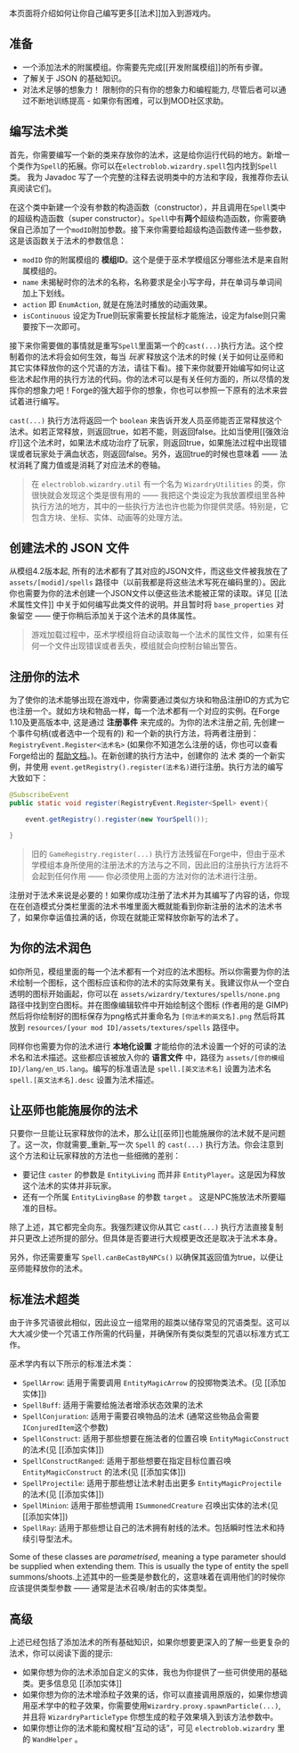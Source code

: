 本页面将介绍如何让你自己编写更多[[法术]]加入到游戏内。

## 准备
- 一个添加法术的附属模组。你需要先完成[[开发附属模组]]的所有步骤。 
- 了解关于 JSON 的基础知识。 
- 对法术足够的想象力！ 限制你的只有你的想象力和编程能力, 尽管后者可以通过不断地训练提高 - 如果你有困难，可以到MOD社区求助。

## 编写法术类
首先，你需要编写一个新的类来存放你的法术，这是给你运行代码的地方。新增一个类作为`Spell`的拓展。你可以在`electroblob.wizardry.spell`包内找到`Spell`类。 我为 Javadoc 写了一个完整的注释去说明类中的方法和字段，我推荐你去认真阅读它们。

在这个类中新建一个没有参数的构造函数（constructor），并且调用在`Spell`类中的超级构造函数（super constructor）。`Spell`中有**两个**超级构造函数，你需要确保自己添加了一个`modID`附加参数。接下来你需要给超级构造函数传递一些参数，这是该函数关于法术的参数信息：

- `modID` 你的附属模组的 **模组ID**。这个是便于巫术学模组区分哪些法术是来自附属模组的。
- `name` 未揭秘时你的法术的名称，名称要求是全小写字母，并在单词与单词间加上下划线。
- `action` 即 `EnumAction`, 就是在施法时播放的动画效果。
- `isContinuous` 设定为True则玩家需要长按鼠标才能施法，设定为false则只需要按下一次即可。

接下来你需要做的事情就是重写`Spell`里面第一个的`cast(...)`执行方法。这个控制着你的法术将会如何生效，每当 _玩家_ 释放这个法术的时候 (关于如何让巫师和其它实体释放你的这个咒语的方法，请往下看)。接下来你就要开始编写如何让这些法术起作用的执行方法的代码。你的法术可以是有关任何方面的，所以尽情的发挥你的想象力吧！Forge的强大超乎你的想象，你也可以参照一下原有的法术来尝试着进行编写。

`cast(...)` 执行方法将返回一个 `boolean` 来告诉开发人员巫师能否正常释放这个法术。如若正常释放，则返回true，如若不能，则返回false。比如当使用[[强效治疗]]这个法术时，如果法术成功治疗了玩家，则返回true，如果施法过程中出现错误或者玩家处于满血状态，则返回false。另外，返回true的时候也意味着 —— 法杖消耗了魔力值或是消耗了对应法术的卷轴。

> 在 `electroblob.wizardry.util` 有一个名为 `WizardryUtilities` 的类，你很快就会发现这个类是很有用的 —— 我把这个类设定为我放置模组里各种执行方法的地方，其中的一些执行方法也许也能为你提供灵感。特别是，它包含方块、坐标、实体、动画等的处理方法。

## 创建法术的 JSON 文件

从模组4.2版本起, 所有的法术都有了其对应的JSON文件，而这些文件被我放在了 `assets/[modid]/spells` 路径中（以前我都是将这些法术写死在编码里的）。因此你也需要为你的法术创建一个JSON文件以便这些法术能被正常的读取。详见 [[法术属性文件]] 中关于如何编写此类文件的说明。并且暂时将 `base_properties` 对象留空 —— 便于你稍后添加关于这个法术的具体属性。

> 游戏加载过程中，巫术学模组将自动读取每一个法术的属性文件，如果有任何一个文件出现错误或者丢失，模组就会向控制台输出警告。

## 注册你的法术

为了使你的法术能够出现在游戏中，你需要通过类似方块和物品注册ID的方式为它也注册一个。就如方块和物品一样，每一个法术都有一个对应的实例。在Forge 1.10及更高版本中, 这是通过 **注册事件** 来完成的。为你的法术注册之前, 先创建一个事件句柄(或者选中一个现有的) 和一个新的执行方法，将两者注册到： `RegistryEvent.Register<法术名>` (如果你不知道怎么注册的话，你也可以查看Forge给出的 [帮助文档](https://mcforge.readthedocs.io/en/latest/events/intro/)。)。在新创建的执行方法中，创建你的 法术 类的一个新实例，并使用 `event.getRegistry().register(法术名)`进行注册。执行方法的编写大致如下：

```java
@SubscribeEvent
public static void register(RegistryEvent.Register<Spell> event){

    event.getRegistry().register(new YourSpell());

}
```

> 旧的 `GameRegistry.register(...)` 执行方法残留在Forge中，但由于巫术学模组本身所使用的注册法术的方法与之不同，因此旧的注册执行方法将不会起到任何作用 —— 你必须使用上面的方法对你的法术进行注册。

注册对于法术来说是必要的！如果你成功注册了法术并为其编写了内容的话，你现在在创造模式分类栏里面的法术书堆里面大概就能看到你新注册的法术的法术书了，如果你幸运值拉满的话，你现在就能正常释放你新写的法术了。

## 为你的法术润色

如你所见，模组里面的每一个法术都有一个对应的法术图标。所以你需要为你的法术绘制一个图标，这个图标应该和你的法术的实际效果有关。我建议你从一个空白透明的图标开始画起，你可以在 `assets/wizardry/textures/spells/none.png` 路径中找到空白图标。并在图像编辑软件中开始绘制这个图标 (作者用的是 GIMP) 然后将你绘制好的图标保存为png格式并重命名为 `[你法术的英文名].png` 然后将其放到 `resources/[your mod ID]/assets/textures/spells` 路径中。

同样你也需要为你的法术进行 **本地化设置** 才能给你的法术设置一个好的可读的法术名和法术描述。这些都应该被放入你的 **语言文件** 中，路径为 `assets/[你的模组ID]/lang/en_US.lang`。编写的标准语法是 `spell.[英文法术名]` 设置为法术名 `spell.[英文法术名].desc` 设置为法术描述。

## 让巫师也能施展你的法术

只要你一旦能让玩家释放你的法术，那么让[[巫师]]也能施展你的法术就不是问题了。这一次，你就需要_重新_写一次 `Spell` 的 `cast(...)` 执行方法。你会注意到这个方法和让玩家释放的方法也一些细微的差别：
- 要记住 `caster` 的参数是 `EntityLiving` 而并非 `EntityPlayer`。这是因为释放这个法术的实体并非玩家。
- 还有一个所属 `EntityLivingBase` 的参数 `target` 。 这是NPC施放法术所要瞄准的目标。

除了上述，其它都完全向东。我强烈建议你从其它 `cast(...)` 执行方法直接复制并只更改上述所提的部分。但具体是否要进行大规模更改还是取决于法术本身。

另外，你还需要重写 `Spell.canBeCastByNPCs()` 以确保其返回值为true，以便让巫师能释放你的法术。

## 标准法术超类

由于许多咒语彼此相似，因此设立一组常用的超类以储存常见的咒语类型。这可以大大减少使一个咒语工作所需的代码量，并确保所有类似类型的咒语以标准方式工作。

巫术学内有以下所示的标准法术类：

- `SpellArrow`: 适用于需要调用 `EntityMagicArrow` 的投掷物类法术。(见 [[添加实体]])
- `SpellBuff`: 适用于需要给施法者增添状态效果的法术
- `SpellConjuration`: 适用于需要召唤物品的法术 (通常这些物品会需要 `IConjuredItem`这个参数)
- `SpellConstruct`: 适用于那些想要在施法者的位置召唤 `EntityMagicConstruct` 的法术(见 [[添加实体]])
- `SpellConstructRanged`: 适用于那些想要在指定目标位置召唤 `EntityMagicConstruct` 的法术(见 [[添加实体]])
- `SpellProjectile`: 适用于那些想让法术射击出更多 `EntityMagicProjectile` 的法术(见 [[添加实体]])
- `SpellMinion`: 适用于那些想调用 `ISummonedCreature` 召唤出实体的法术(见 [[添加实体]])
- `SpellRay`: 适用于那些想让自己的法术拥有射线的法术。包括瞬时性法术和持续引导型法术。

Some of these classes are _parametrised_, meaning a type parameter should be supplied when extending them. This is usually the type of entity the spell summons/shoots.上述其中的一些类是参数化的，这意味着在调用他们的时候你应该提供类型参数 —— 通常是法术召唤/射击的实体类型。

## 高级

上述已经包括了添加法术的所有基础知识，如果你想要更深入的了解一些更复杂的法术，你可以阅读下面的提示:

- 如果你想为你的法术添加自定义的实体，我也为你提供了一些可供使用的基础类。更多信息见 [[添加实体]]
- 如果你想为你的法术增添粒子效果的话，你可以直接调用原版的，如果你想调用巫术学中的粒子效果，你需要使用`Wizardry.proxy.spawnParticle(...)`, 并且将 `WizardryParticleType` 你想生成的粒子效果填入到该方法参数中。
- 如果你想让你的法术能和魔杖相“互动的话”，可见 `electroblob.wizardry` 里的 `WandHelper` 。
